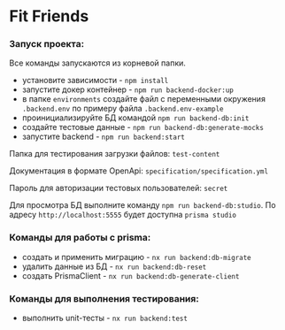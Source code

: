 # Fit Friends

### Запуск проекта:

Все команды запускаются из корневой папки.

- установите зависимости - `npm install`
- запустите докер контейнер - `npm run backend-docker:up`
- в папке `environments` создайте файл с переменными окружения `.backend.env` по примеру файла `.backend.env-example`
- проинициализируйте БД командой `npm run backend-db:init`
- создайте тестовые данные - `npm run backend-db:generate-mocks`
- запустите backend - `npm run backend:start`

Папка для тестирования загрузки файлов: `test-content`

Документация в формате OpenApi: `specification/specification.yml`

Пароль для авторизации тестовых пользователей: `secret`

Для просмотра БД выполните команду `npm run backend-db:studio`. По адресу `http://localhost:5555` будет доступна `prisma studio`

### Команды для работы с prisma:

- создать и применить миграцию - `nx run backend:db-migrate`
- удалить данные из БД - `nx run backend:db-reset`
- создать PrismaClient - `nx run backend:db-generate-client`

### Команды для выполнения тестирования:

- выполнить unit-тесты - `nx run backend:test`
